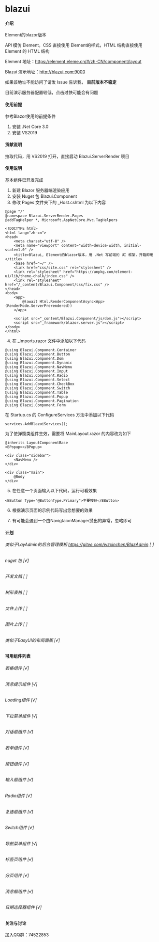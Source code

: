 # blazui

#### 介绍
Element的blazor版本

API 模仿 Element，CSS 直接使用 Element的样式，HTML 结构直接使用 Element 的 HTML 结构

Element 地址：https://element.eleme.cn/#/zh-CN/component/layout

Blazui 演示地址：http://blazui.com:9000

如果该地址不能访问了请发 Issue 告诉我， **目前版本不稳定** 

目前演示服务器配置较低，点击过快可能会有问题

#### 使用前提
参考Blazor使用的前提条件

1. 安装 .Net Core 3.0
2. 安装 VS2019

#### 贡献说明

拉取代码，用 VS2019 打开，直接启动 Blazui.ServerRender 项目

#### 使用说明

基本组件已开发完成

1. 新建 Blazor 服务器端渲染应用
2. 安装 Nuget 包 Blazui.Component
3. 修改 Pages 文件夹下的 _Host.cshtml 为以下内容

```
@page "/"
@namespace Blazui.ServerRender.Pages
@addTagHelper *, Microsoft.AspNetCore.Mvc.TagHelpers

<!DOCTYPE html>
<html lang="zh-cn">
<head>
    <meta charset="utf-8" />
    <meta name="viewport" content="width=device-width, initial-scale=1.0" />
    <title>Blazui, Element的blazor版本，用 .Net 写前端的 UI 框架，开箱即用</title>
    <base href="~/" />
    <link href="css/site.css" rel="stylesheet" />
    <link rel="stylesheet" href="https://unpkg.com/element-ui/lib/theme-chalk/index.css" />
    <link rel="stylesheet" href="/_content/Blazui.Component/css/fix.css" />
</head>
<body>
    <app>
        @(await Html.RenderComponentAsync<App>(RenderMode.ServerPrerendered))
    </app>

    <script src="_content/Blazui.Component/js/dom.js"></script>
    <script src="_framework/blazor.server.js"></script>
</body>
</html>

```
4. 在 _Imports.razor 文件中添加以下代码

```
@using Blazui.Component.Container
@using Blazui.Component.Button
@using Blazui.Component.Dom
@using Blazui.Component.Dynamic
@using Blazui.Component.NavMenu
@using Blazui.Component.Input
@using Blazui.Component.Radio
@using Blazui.Component.Select
@using Blazui.Component.CheckBox
@using Blazui.Component.Switch
@using Blazui.Component.Table
@using Blazui.Component.Popup
@using Blazui.Component.Pagination
@using Blazui.Component.Form
```
在 Startup.cs 的 ConfigureServices 方法中添加以下代码

```
services.AddBlazuiServices();
```
为了使弹窗类组件生效，需要将 MainLayout.razor 的内容改为如下

```
@inherits LayoutComponentBase
<BPopup></BPopup>

<div class="sidebar">
    <NavMenu />
</div>

<div class="main">
    @Body
</div>
```


5. 在任意一个页面输入以下代码，运行可看效果

```
<BButton Type="@ButtonType.Primary">主要按钮</BButton>
```
6. 根据演示页面的示例代码写出您想要的效果

7. 有可能会遇到一个由NavigtaionManager抛出的异常，忽略即可

#### 计划

###### 类似于LayAdmin的后台管理模板 https://gitee.com/wzxinchen/BlazAdmin [ ]
###### nuget 包 [√]
###### 开发文档 [ ]
###### 树形表格 [ ]
###### 文件上传 [ ]
###### 图片上传 [ ]
###### 类似于EasyUI的布局面板 [√]

#### 可用组件列表

###### 表格组件 [√] 
###### 消息提示组件 [√] 
###### Loading组件 [√] 
###### 下拉菜单组件 [√] 
###### 对话框组件 [√] 
###### 表单组件 [√] 
###### 按钮组件 [√] 
###### 输入框组件 [√] 
###### Radio组件 [√] 
###### 复选框组件 [√] 
###### Switch组件 [√] 
###### 导航菜单组件 [√] 
###### 标签页组件 [√] 
###### 分页组件 [√] 
###### 消息框组件 [√] 
###### 日期选择器组件 [√] 

#### 关注与讨论

加入QQ群：74522853